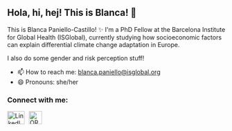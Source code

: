 ## Hola, hi, hej! This is Blanca! 👋

This is Blanca Paniello-Castillo! ✨
I'm a PhD Fellow at the Barcelona Institute for Global Health (ISGlobal), currently studying how socioeconomic factors can explain differential climate change adaptation in Europe. 

I also do some gender and risk perception stuff!

- 📫 How to reach me: blanca.paniello@isglobal.org
- 😄 Pronouns: she/her

<h3 align="left">Connect with me:</h3>
<p align="left" style="display: flex; gap: 10px; align-items: center;">
  <a href="https://www.linkedin.com/in/blanca-paniello-castillo-a738b5114/" target="_blank">
    <img src="https://raw.githubusercontent.com/rahuldkjain/github-profile-readme-generator/master/src/images/icons/Social/linked-in-alt.svg" alt="LinkedIn Profile" height="30" width="40" />
  </a>
  <a href="https://orcid.org/0000-0002-3754-6571" target="_blank">
    <img src="https://upload.wikimedia.org/wikipedia/commons/0/06/ORCID_iD.svg" alt="ORCID Profile" height="30" width="30" />
  </a>
</p>
